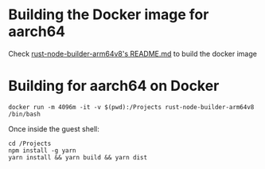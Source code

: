 # Building the Docker image for aarch64

Check [rust-node-builder-arm64v8's README.md](rust-node-builder-arm64v8/README.md) to build the docker image

# Building for aarch64 on Docker
`docker run -m 4096m -it -v $(pwd):/Projects rust-node-builder-arm64v8 /bin/bash`

Once inside the guest shell:
```
cd /Projects
npm install -g yarn
yarn install && yarn build && yarn dist
```
